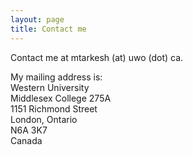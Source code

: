```yaml
---
layout: page
title: Contact me
---
```


Contact me at mtarkesh (at) uwo (dot) ca.

<p>My mailing address is:<br/>
Western University<br />
Middlesex College 275A<br />
1151 Richmond Street<br />
London, Ontario<br />
N6A 3K7<br />
Canada</p>
